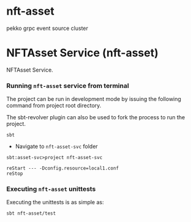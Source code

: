 # nft-asset
pekko grpc event source cluster


# NFTAsset Service (nft-asset)
NFTAsset Service.


### Running `nft-asset` service from terminal
The project can be run in development mode by issuing the following command from project root directory.

The sbt-revolver plugin can also be used to fork the process to run the project.

```shell
sbt
```
* Navigate to `nft-asset-svc` folder

```shell
sbt:asset-svc>project nft-asset-svc
```

```shell
reStart --- -Dconfig.resource=local1.conf
reStop
```

### Executing `nft-asset`  unittests
Executing the unittests is as simple as:
```shell
sbt nft-asset/test
```

